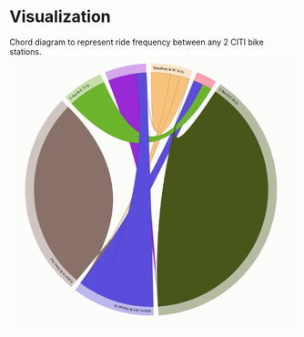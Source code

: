# Visualization

Chord diagram to represent ride frequency between any 2 CITI bike stations.
![alt text](https://github.com/LeenaShekhar/visualization/blob/master/chord%20diagram/citi-bike-chord.png "Ride Frequency")


